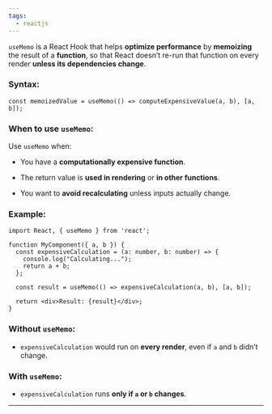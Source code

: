 ```yaml
---
tags:
  - reactjs
---
```


`useMemo` is a React Hook that helps **optimize performance** by **memoizing** the result of a **function**, so that React doesn’t re-run that function on every render **unless its dependencies change**.

### Syntax:

```tsx
const memoizedValue = useMemo(() => computeExpensiveValue(a, b), [a, b]);
```

### When to use `useMemo`:

Use `useMemo` when:

- You have a **computationally expensive function**.

- The return value is **used in rendering** or **in other functions**.

- You want to **avoid recalculating** unless inputs actually change.

### Example:

```tsx
import React, { useMemo } from 'react';

function MyComponent({ a, b }) {
  const expensiveCalculation = (a: number, b: number) => {
    console.log("Calculating...");
    return a + b;
  };

  const result = useMemo(() => expensiveCalculation(a, b), [a, b]);

  return <div>Result: {result}</div>;
}
```

### Without `useMemo`:

- `expensiveCalculation` would run on **every render**, even if `a` and `b` didn’t change.

### With `useMemo`:

- `expensiveCalculation` runs **only if `a` or `b` changes**.
---